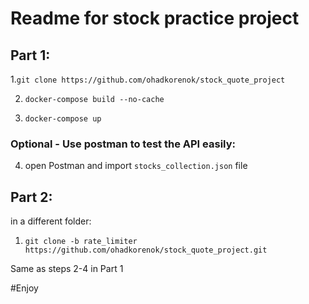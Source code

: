# Readme for stock practice project
## Part 1:
1.```git clone https://github.com/ohadkorenok/stock_quote_project```

2. ```docker-compose build --no-cache```

3. ``docker-compose up``

### Optional - Use postman to test the API easily:
4. open Postman and import `stocks_collection.json` file


## Part 2:
in a different folder: 
1. ```git clone -b rate_limiter https://github.com/ohadkorenok/stock_quote_project.git```

Same as steps 2-4 in Part 1


#Enjoy

